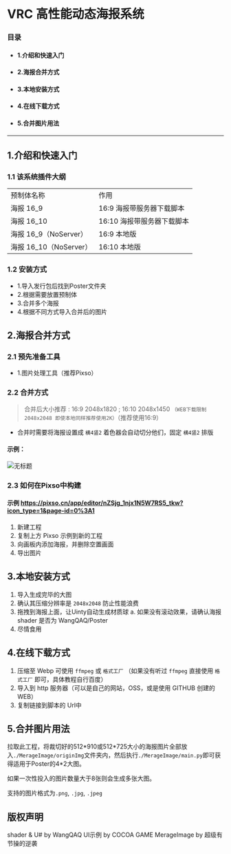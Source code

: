 # VRC 高性能动态海报系统
### 目录
* #### 1.介绍和快速入门
* #### 2.海报合并方式
* #### 3.本地安装方式
* #### 4.在线下载方式
* #### 5.合并图片用法
---
## 1.介绍和快速入门
### 1.1 该系统插件大纲

<table>
   <tr>
      <td>预制体名称</td>
      <td>作用</td>
   </tr>
  	<tr>
      <td>海报 16_9</td>
      <td>16:9 海报带服务器下载脚本</td>
   </tr>
  	<tr>
      <td>海报 16_10</td>
      <td>16:10 海报带服务器下载脚本</td>
   </tr>
   <tr>
      <td>海报 16_9（NoServer）</td>
      <td>16:9 本地版</td>
   </tr>
  	<tr>
      <td>海报 16_10（NoServer）</td>
      <td>16:10 本地版</td>
   </tr>
</table>

### 1.2 安装方式
* 1.导入发行包后找到Poster文件夹
* 2.根据需要放置预制体
* 3.合并多个海报
* 4.根据不同方式导入合并后的图片


## 2.海报合并方式
### 2.1 预先准备工具
* 1.图片处理工具（推荐Pixso）

### 2.2 合并方式
> 合并后大小推荐 : 16:9 2048x1820 ; 16:10 2048x1450 `（WEB下载限制 2048x2048 即使本地同样推荐使用2K）`（推荐使用16:9）

* 合并时需要将海报设置成 `横4竖2` 着色器会自动切分他们，固定 `横4竖2` 排版
#### 示例：
![无标题](https://github.com/user-attachments/assets/690afbf0-06c7-41bd-9897-e87a19d217fa)

### 2.3 如何在Pixso中构建
#### 示例 https://pixso.cn/app/editor/nZSjg_1njx1N5W7RS5_tkw?icon_type=1&page-id=0%3A1
1. 新建工程
2. 复制上方 Pixso 示例到新的工程
3. 向画板内添加海报，并删除空置画面
4. 导出图片

## 3.本地安装方式
 1. 导入生成完毕的大图
 2. 确认其压缩分辨率是 `2048x2048` 防止性能浪费
 3. 拖拽到海报上面，让Uinty自动生成材质球
    a. 如果没有滚动效果，请确认海报 shader 是否为 WangQAQ/Poster
 4. 尽情食用

## 4.在线下载方式
 1. 压缩至 Webp 可使用 `ffmpeg` 或 `格式工厂` （如果没有听过 `ffmpeg` 直接使用 `格式工厂` 即可，具体教程自行百度）
 2. 导入到 http 服务器（可以是自己的网站，OSS，或是使用 GITHUB 创建的WEB）
 3. 复制链接到脚本的 Url中

## 5.合并图片用法
拉取此工程，将裁切好的512\*910或512\*725大小的海报图片全部放入`./MerageImage/originImg`文件夹内，然后执行`./MerageImage/main.py`即可获得适用于Poster的4*2大图。

如果一次性投入的图片数量大于8张则会生成多张大图。

支持的图片格式为`.png`, `.jpg`, `.jpeg`

## 版权声明
shader & U# by WangQAQ
UI示例 by COCOA GAME
MerageImage by 超级有节操的逆袭
